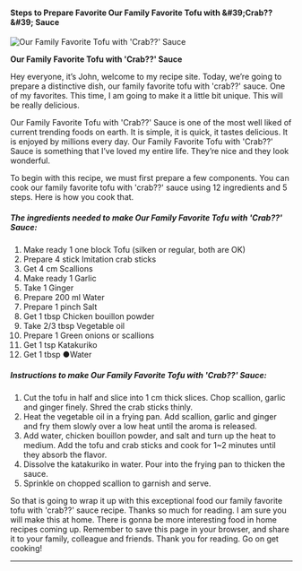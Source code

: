             

#### Steps to Prepare Favorite Our Family Favorite Tofu with &amp;#39;Crab??&amp;#39; Sauce

![Our Family Favorite  Tofu with 'Crab??' Sauce](https://img-global.cpcdn.com/recipes/6378771838926848/751x532cq70/our-family-favorite-tofu-with-crab-sauce-recipe-main-photo.jpg)

**Our Family Favorite Tofu with 'Crab??' Sauce**

Hey everyone, it’s John, welcome to my recipe site. Today, we’re going to prepare a distinctive dish, our family favorite tofu with 'crab??' sauce. One of my favorites. This time, I am going to make it a little bit unique. This will be really delicious.

Our Family Favorite Tofu with 'Crab??' Sauce is one of the most well liked of current trending foods on earth. It is simple, it is quick, it tastes delicious. It is enjoyed by millions every day. Our Family Favorite Tofu with 'Crab??' Sauce is something that I’ve loved my entire life. They’re nice and they look wonderful.

To begin with this recipe, we must first prepare a few components. You can cook our family favorite tofu with 'crab??' sauce using 12 ingredients and 5 steps. Here is how you cook that.

##### The ingredients needed to make Our Family Favorite Tofu with 'Crab??' Sauce:

1.  Make ready 1 one block Tofu (silken or regular, both are OK)
2.  Prepare 4 stick Imitation crab sticks
3.  Get 4 cm Scallions
4.  Make ready 1 Garlic
5.  Take 1 Ginger
6.  Prepare 200 ml Water
7.  Prepare 1 pinch Salt
8.  Get 1 tbsp Chicken bouillon powder
9.  Take 2/3 tbsp Vegetable oil
10.  Prepare 1 Green onions or scallions
11.  Get 1 tsp Katakuriko
12.  Get 1 tbsp ●Water

##### Instructions to make Our Family Favorite Tofu with 'Crab??' Sauce:

1.  Cut the tofu in half and slice into 1 cm thick slices. Chop scallion, garlic and ginger finely. Shred the crab sticks thinly.
2.  Heat the vegetable oil in a frying pan. Add scallion, garlic and ginger and fry them slowly over a low heat until the aroma is released.
3.  Add water, chicken bouillon powder, and salt and turn up the heat to medium. Add the tofu and crab sticks and cook for 1~2 minutes until they absorb the flavor.
4.  Dissolve the katakuriko in water. Pour into the frying pan to thicken the sauce.
5.  Sprinkle on chopped scallion to garnish and serve.

So that is going to wrap it up with this exceptional food our family favorite tofu with 'crab??' sauce recipe. Thanks so much for reading. I am sure you will make this at home. There is gonna be more interesting food in home recipes coming up. Remember to save this page in your browser, and share it to your family, colleague and friends. Thank you for reading. Go on get cooking!

* * *